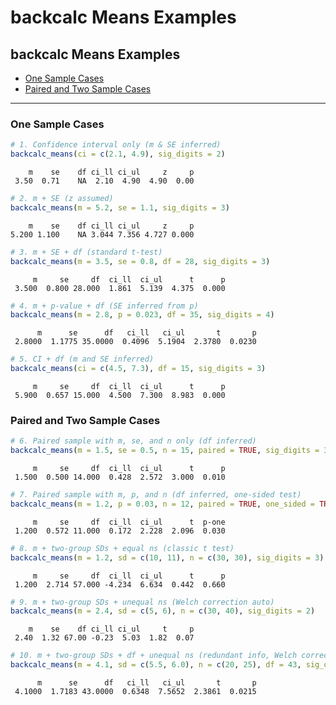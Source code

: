 backcalc Means Examples
================

## backcalc Means Examples

- [One Sample Cases](#one-sample-cases)
- [Paired and Two Sample Cases](#paired-and-two-sample-cases)

------------------------------------------------------------------------

### One Sample Cases

``` r
# 1. Confidence interval only (m & SE inferred)
backcalc_means(ci = c(2.1, 4.9), sig_digits = 2)
```

        m    se    df ci_ll ci_ul     z     p 
     3.50  0.71    NA  2.10  4.90  4.90  0.00 

``` r
# 2. m + SE (z assumed)
backcalc_means(m = 5.2, se = 1.1, sig_digits = 3)
```

        m    se    df ci_ll ci_ul     z     p 
    5.200 1.100    NA 3.044 7.356 4.727 0.000 

``` r
# 3. m + SE + df (standard t-test)
backcalc_means(m = 3.5, se = 0.8, df = 28, sig_digits = 3)
```

         m     se     df  ci_ll  ci_ul      t      p 
     3.500  0.800 28.000  1.861  5.139  4.375  0.000 

``` r
# 4. m + p-value + df (SE inferred from p)
backcalc_means(m = 2.8, p = 0.023, df = 35, sig_digits = 4)
```

          m      se      df   ci_ll   ci_ul       t       p 
     2.8000  1.1775 35.0000  0.4096  5.1904  2.3780  0.0230 

``` r
# 5. CI + df (m and SE inferred)
backcalc_means(ci = c(4.5, 7.3), df = 15, sig_digits = 3)
```

         m     se     df  ci_ll  ci_ul      t      p 
     5.900  0.657 15.000  4.500  7.300  8.983  0.000 

### Paired and Two Sample Cases

``` r
# 6. Paired sample with m, se, and n only (df inferred)
backcalc_means(m = 1.5, se = 0.5, n = 15, paired = TRUE, sig_digits = 3)
```

         m     se     df  ci_ll  ci_ul      t      p 
     1.500  0.500 14.000  0.428  2.572  3.000  0.010 

``` r
# 7. Paired sample with m, p, and n (df inferred, one-sided test)
backcalc_means(m = 1.2, p = 0.03, n = 12, paired = TRUE, one_sided = TRUE, sig_digits = 3)
```

         m     se     df  ci_ll  ci_ul      t  p-one 
     1.200  0.572 11.000  0.172  2.228  2.096  0.030 

``` r
# 8. m + two-group SDs + equal ns (classic t test)
backcalc_means(m = 1.2, sd = c(10, 11), n = c(30, 30), sig_digits = 3)
```

         m     se     df  ci_ll  ci_ul      t      p 
     1.200  2.714 57.000 -4.234  6.634  0.442  0.660 

``` r
# 9. m + two-group SDs + unequal ns (Welch correction auto)
backcalc_means(m = 2.4, sd = c(5, 6), n = c(30, 40), sig_digits = 2)
```

        m    se    df ci_ll ci_ul     t     p 
     2.40  1.32 67.00 -0.23  5.03  1.82  0.07 

``` r
# 10. m + two-group SDs + df + unequal ns (redundant info, Welch correction)
backcalc_means(m = 4.1, sd = c(5.5, 6.0), n = c(20, 25), df = 43, sig_digits = 4)
```

          m      se      df   ci_ll   ci_ul       t       p 
     4.1000  1.7183 43.0000  0.6348  7.5652  2.3861  0.0215 
